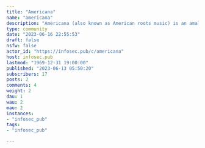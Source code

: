 ```yaml
---
title: "Americana" 
name: "americana"
description: "Americana (also known as American roots music) is an amalgam of American music formed by the confluence of the shared and varied traditions that make up the musical ethos of the United States, specifically those sounds that are emerged from the Southern United States such as folk, gospel, blues, country, jazz, rhythm and blues, rock and roll, bluegrass, and other external influences.^___^"
type: community
date: "2023-06-16 22:55:53"
draft: false
nsfw: false
actor_id: "https://infosec.pub/c/americana"
host: infosec.pub
lastmod: "1969-12-31 19:00:00"
published: "2023-06-13 05:50:20"
subscribers: 17
posts: 2
comments: 4
weight: 2
dau: 1
wau: 2
mau: 2
instances:
- "infosec_pub"
tags: 
- "infosec_pub"

---
```

